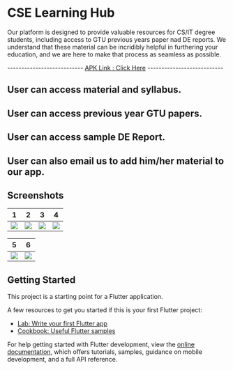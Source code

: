 # CSE Learning Hub
Our platform is designed to provide valuable resources for CS/IT degree students, including access to GTU previous years paper nad DE reports.
We understand that these material can be incridibly helpful in furthering your education, and we are here to make that process as seamless as possible.

 --------------------------- [APK Link : Click Here](https://bit.ly/CseLearningHub) ---------------------------

## User can access material and syllabus.
## User can access previous year GTU papers.
## User can access sample DE Report.
## User can also email us to add him/her material to our app.



## Screenshots

1     |    2                |  3   |  4
:-------------------------:|:-------------------------:|:-------------------------:|:-------------------------:
![](https://user-images.githubusercontent.com/74703957/221352288-6a474faa-10c3-4eee-89f3-dcf6b6ff4887.jpg)|![](https://user-images.githubusercontent.com/74703957/221352312-bd25b870-e487-4cce-afd7-faa55d485026.jpg)|![](https://user-images.githubusercontent.com/74703957/221352337-954a4700-c706-4272-bf39-450659ead65d.jpg)|![](https://user-images.githubusercontent.com/74703957/221352360-0f5d1085-81f8-4370-9143-0f1f07dbc201.jpg)|

5     |    6                |
:-------------------------:|:-------------------------:|
![](https://user-images.githubusercontent.com/74703957/221352379-80d96b60-dbf4-4030-858f-f18b2ea875ad.jpg)|![](https://user-images.githubusercontent.com/74703957/221352475-bc21911e-1a25-4abf-a993-d384a60a8252.jpg)|

## Getting Started

This project is a starting point for a Flutter application.

A few resources to get you started if this is your first Flutter project:

- [Lab: Write your first Flutter app](https://docs.flutter.dev/get-started/codelab)
- [Cookbook: Useful Flutter samples](https://docs.flutter.dev/cookbook)

For help getting started with Flutter development, view the
[online documentation](https://docs.flutter.dev/), which offers tutorials,
samples, guidance on mobile development, and a full API reference.
